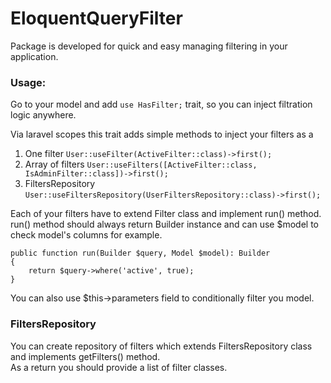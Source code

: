 # **EloquentQueryFilter**

Package is developed for quick and easy managing filtering in your application.

### Usage:

Go to your model and add `use HasFilter;` trait, so you can inject filtration logic anywhere.

Via laravel scopes this trait adds simple methods to inject your filters as a

1. One filter `User::useFilter(ActiveFilter::class)->first();`
2. Array of filters `User::useFilters([ActiveFilter::class, IsAdminFilter::class])->first();`
3. FiltersRepository `User::useFiltersRepository(UserFiltersRepository::class)->first();`

Each of your filters have to extend Filter class and implement run() method. <br>
run() method should always return Builder instance and can use $model to check model's columns for example.

    public function run(Builder $query, Model $model): Builder
    {
        return $query->where('active', true);
    }

You can also use $this->parameters field to conditionally filter you model.<br>

### FiltersRepository

You can create repository of filters which extends FiltersRepository class and implements getFilters() method.<br>
As a return you should provide a list of filter classes.